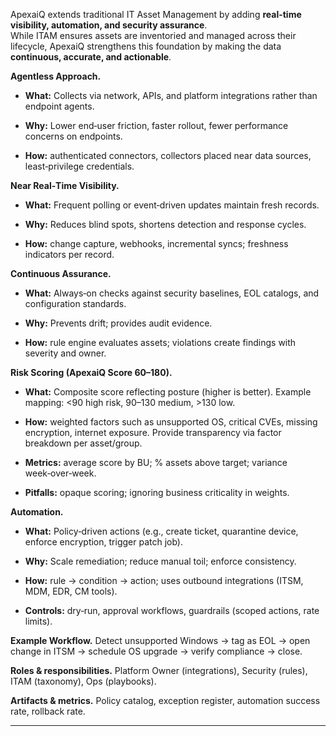 ApexaiQ extends traditional IT Asset Management by adding **real-time visibility, automation, and security assurance**.  
While ITAM ensures assets are inventoried and managed across their lifecycle, ApexaiQ strengthens this foundation by making the data **continuous, accurate, and actionable**.  


**Agentless Approach.**

- **What:** Collects via network, APIs, and platform integrations rather than endpoint agents.
    
- **Why:** Lower end‑user friction, faster rollout, fewer performance concerns on endpoints.
    
- **How:** authenticated connectors, collectors placed near data sources, least‑privilege credentials.
    

**Near Real‑Time Visibility.**

- **What:** Frequent polling or event‑driven updates maintain fresh records.
    
- **Why:** Reduces blind spots, shortens detection and response cycles.
    
- **How:** change capture, webhooks, incremental syncs; freshness indicators per record.
    

**Continuous Assurance.**

- **What:** Always‑on checks against security baselines, EOL catalogs, and configuration standards.
    
- **Why:** Prevents drift; provides audit evidence.
    
- **How:** rule engine evaluates assets; violations create findings with severity and owner.
    

**Risk Scoring (ApexaiQ Score 60–180).**

- **What:** Composite score reflecting posture (higher is better). Example mapping: <90 high risk, 90–130 medium, >130 low.
    
- **How:** weighted factors such as unsupported OS, critical CVEs, missing encryption, internet exposure. Provide transparency via factor breakdown per asset/group.
    
- **Metrics:** average score by BU; % assets above target; variance week‑over‑week.
    
- **Pitfalls:** opaque scoring; ignoring business criticality in weights.
    

**Automation.**

- **What:** Policy‑driven actions (e.g., create ticket, quarantine device, enforce encryption, trigger patch job).
    
- **Why:** Scale remediation; reduce manual toil; enforce consistency.
    
- **How:** rule → condition → action; uses outbound integrations (ITSM, MDM, EDR, CM tools).
    
- **Controls:** dry‑run, approval workflows, guardrails (scoped actions, rate limits).
    

**Example Workflow.** Detect unsupported Windows → tag as EOL → open change in ITSM → schedule OS upgrade → verify compliance → close.

**Roles & responsibilities.** Platform Owner (integrations), Security (rules), ITAM (taxonomy), Ops (playbooks).

**Artifacts & metrics.** Policy catalog, exception register, automation success rate, rollback rate.

---
